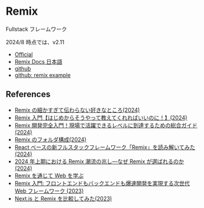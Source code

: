 # Remix

Fullstack フレームワーク

2024/8 時点では、v2.11

- [Official](https://remix.run/)
- [Remix Docs 日本語](https://remix-docs-ja.techtalk.jp/)
- [github](https://github.com/remix-run/remix)
- [github: remix example](https://github.com/remix-run/examples)

## References

- [Remix の細かすぎて伝わらない好きなところ(2024)](https://www.docswell.com/s/8723156/ZQR837-2024-08-07-172936#p1)
- [Remix 入門【はじめからそうやって教えてくれればいいのに！】(2024)](https://zenn.dev/ak/articles/cef68c1b67a314)
- [Remix 開発完全入門！現場で活躍できるレベルに到達するための総合ガイド (2024)](https://zenn.dev/llm_robot/articles/20240731-remix-react-ssr-routing)
- [Remix のフォルダ構成(2024)](https://zenn.dev/tor_inc/articles/0b5960a7cee2c5)
- [React ベースの新フルスタックフレームワーク「Remix」を読み解いてみた (2024)](https://qiita.com/FAL-coffee/items/5f44dc785f3faf268fb6)
- [2024 年上期における Remix 潮流の兆し―なぜ Remix が選ばれるのか(2024)](https://zenn.dev/typebase_dev/articles/why-choose-remix)
- [Remix を通じて Web を学ぶ](https://codezine.jp/article/corner/942)
- [Remix 入門: フロントエンドもバックエンドも爆速開発を実現する次世代 Web フレームワーク (2023)](https://zenn.dev/mackay/articles/123c29f46d213c)
- [Next.js と Remix を比較してみた(2023)](https://zenn.dev/noko_noko/articles/90ad5279dfdd1e)
